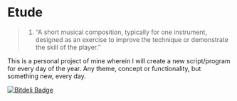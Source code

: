 # Etude

> 1. “A short musical composition, typically for one instrument, designed as an exercise
> to improve the technique or demonstrate the skill of the player.”

This is a personal project of mine wherein I will create a new script/program for every day of the year. Any theme, concept or functionality, but something new, every day.


[![Bitdeli Badge](https://d2weczhvl823v0.cloudfront.net/christabor/etude/trend.png)](https://bitdeli.com/free "Bitdeli Badge")

